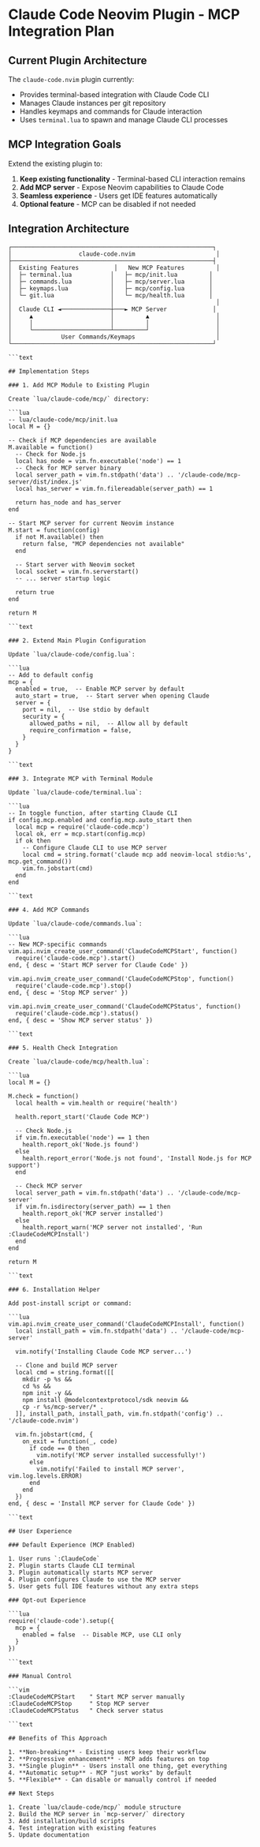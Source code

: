 
# Claude Code Neovim Plugin - MCP Integration Plan

## Current Plugin Architecture

The `claude-code.nvim` plugin currently:

- Provides terminal-based integration with Claude Code CLI
- Manages Claude instances per git repository
- Handles keymaps and commands for Claude interaction
- Uses `terminal.lua` to spawn and manage Claude CLI processes

## MCP Integration Goals

Extend the existing plugin to:

1. **Keep existing functionality** - Terminal-based CLI interaction remains
2. **Add MCP server** - Expose Neovim capabilities to Claude Code
3. **Seamless experience** - Users get IDE features automatically
4. **Optional feature** - MCP can be disabled if not needed

## Integration Architecture

```text
┌─────────────────────────────────────────────────────────┐
│                   claude-code.nvim                       │
├─────────────────────────────────────────────────────────┤
│  Existing Features          │   New MCP Features         │
│  ├─ terminal.lua           │   ├─ mcp/init.lua         │
│  ├─ commands.lua           │   ├─ mcp/server.lua       │
│  ├─ keymaps.lua            │   ├─ mcp/config.lua       │
│  └─ git.lua                │   └─ mcp/health.lua       │
│                            │                             │
│  Claude CLI ◄──────────────┼───► MCP Server             │
│     ▲                      │         ▲                   │
│     │                      │         │                   │
│     └──────────────────────┴─────────┘                   │
│              User Commands/Keymaps                       │
└─────────────────────────────────────────────────────────┘

```text

## Implementation Steps

### 1. Add MCP Module to Existing Plugin

Create `lua/claude-code/mcp/` directory:

```lua
-- lua/claude-code/mcp/init.lua
local M = {}

-- Check if MCP dependencies are available
M.available = function()
  -- Check for Node.js
  local has_node = vim.fn.executable('node') == 1
  -- Check for MCP server binary
  local server_path = vim.fn.stdpath('data') .. '/claude-code/mcp-server/dist/index.js'
  local has_server = vim.fn.filereadable(server_path) == 1

  return has_node and has_server
end

-- Start MCP server for current Neovim instance
M.start = function(config)
  if not M.available() then
    return false, "MCP dependencies not available"
  end

  -- Start server with Neovim socket
  local socket = vim.fn.serverstart()
  -- ... server startup logic

  return true
end

return M

```text

### 2. Extend Main Plugin Configuration

Update `lua/claude-code/config.lua`:

```lua
-- Add to default config
mcp = {
  enabled = true,  -- Enable MCP server by default
  auto_start = true,  -- Start server when opening Claude
  server = {
    port = nil,  -- Use stdio by default
    security = {
      allowed_paths = nil,  -- Allow all by default
      require_confirmation = false,
    }
  }
}

```text

### 3. Integrate MCP with Terminal Module

Update `lua/claude-code/terminal.lua`:

```lua
-- In toggle function, after starting Claude CLI
if config.mcp.enabled and config.mcp.auto_start then
  local mcp = require('claude-code.mcp')
  local ok, err = mcp.start(config.mcp)
  if ok then
    -- Configure Claude CLI to use MCP server
    local cmd = string.format('claude mcp add neovim-local stdio:%s', mcp.get_command())
    vim.fn.jobstart(cmd)
  end
end

```text

### 4. Add MCP Commands

Update `lua/claude-code/commands.lua`:

```lua
-- New MCP-specific commands
vim.api.nvim_create_user_command('ClaudeCodeMCPStart', function()
  require('claude-code.mcp').start()
end, { desc = 'Start MCP server for Claude Code' })

vim.api.nvim_create_user_command('ClaudeCodeMCPStop', function()
  require('claude-code.mcp').stop()
end, { desc = 'Stop MCP server' })

vim.api.nvim_create_user_command('ClaudeCodeMCPStatus', function()
  require('claude-code.mcp').status()
end, { desc = 'Show MCP server status' })

```text

### 5. Health Check Integration

Create `lua/claude-code/mcp/health.lua`:

```lua
local M = {}

M.check = function()
  local health = vim.health or require('health')

  health.report_start('Claude Code MCP')

  -- Check Node.js
  if vim.fn.executable('node') == 1 then
    health.report_ok('Node.js found')
  else
    health.report_error('Node.js not found', 'Install Node.js for MCP support')
  end

  -- Check MCP server
  local server_path = vim.fn.stdpath('data') .. '/claude-code/mcp-server'
  if vim.fn.isdirectory(server_path) == 1 then
    health.report_ok('MCP server installed')
  else
    health.report_warn('MCP server not installed', 'Run :ClaudeCodeMCPInstall')
  end
end

return M

```text

### 6. Installation Helper

Add post-install script or command:

```lua
vim.api.nvim_create_user_command('ClaudeCodeMCPInstall', function()
  local install_path = vim.fn.stdpath('data') .. '/claude-code/mcp-server'

  vim.notify('Installing Claude Code MCP server...')

  -- Clone and build MCP server
  local cmd = string.format([[
    mkdir -p %s &&
    cd %s &&
    npm init -y &&
    npm install @modelcontextprotocol/sdk neovim &&
    cp -r %s/mcp-server/* .
  ]], install_path, install_path, vim.fn.stdpath('config') .. '/claude-code.nvim')

  vim.fn.jobstart(cmd, {
    on_exit = function(_, code)
      if code == 0 then
        vim.notify('MCP server installed successfully!')
      else
        vim.notify('Failed to install MCP server', vim.log.levels.ERROR)
      end
    end
  })
end, { desc = 'Install MCP server for Claude Code' })

```text

## User Experience

### Default Experience (MCP Enabled)

1. User runs `:ClaudeCode`
2. Plugin starts Claude CLI terminal
3. Plugin automatically starts MCP server
4. Plugin configures Claude to use the MCP server
5. User gets full IDE features without any extra steps

### Opt-out Experience

```lua
require('claude-code').setup({
  mcp = {
    enabled = false  -- Disable MCP, use CLI only
  }
})

```text

### Manual Control

```vim
:ClaudeCodeMCPStart    " Start MCP server manually
:ClaudeCodeMCPStop     " Stop MCP server
:ClaudeCodeMCPStatus   " Check server status

```text

## Benefits of This Approach

1. **Non-breaking** - Existing users keep their workflow
2. **Progressive enhancement** - MCP adds features on top
3. **Single plugin** - Users install one thing, get everything
4. **Automatic setup** - MCP "just works" by default
5. **Flexible** - Can disable or manually control if needed

## Next Steps

1. Create `lua/claude-code/mcp/` module structure
2. Build the MCP server in `mcp-server/` directory
3. Add installation/build scripts
4. Test integration with existing features
5. Update documentation

